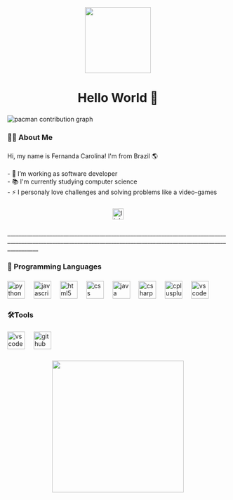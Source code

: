 <div align="center">
  <img height="150" src="https://media2.giphy.com/media/v1.Y2lkPTc5MGI3NjExaHN2MzEwcWJzN294eG5ybGZpMDdpYWpsczc2emxya3kxd291OW45NCZlcD12MV9pbnRlcm5hbF9naWZfYnlfaWQmY3Q9Zw/nuotlxgu78Ddzaq0HR/giphy.gif"  />
</div>

###

<h1 align="center">Hello World 👋</h1>

###

<picture>
  <source media="(prefers-color-scheme: dark)" srcset="https://raw.githubusercontent.com/Finni15/Finni15/output/pacman-contribution-graph-dark.svg">
  <source media="(prefers-color-scheme: light)" srcset="https://raw.githubusercontent.com/Finni15/Finni15/output/pacman-contribution-graph.svg">
  <img alt="pacman contribution graph" src="https://raw.githubusercontent.com/Finni15/Finni15/output/pacman-contribution-graph.svg">
</picture>

###

<h3 align="left">👩‍💻  About Me</h3>

###

<p align="left">Hi, my name is Fernanda Carolina! I'm from Brazil 🌎<br><br>- 🔭 I’m working as software developer<br>- 📚 I'm currently studying computer science<br>- ⚡ I personaly love challenges and solving problems like a video-games</p>

###

<div align="center">
  <a href="https://www.linkedin.com/in/fernanda-carolina-sampaio" target="_blank">
    <img src="https://img.shields.io/static/v1?message=LinkedIn&logo=linkedin&label=&color=0077B5&logoColor=white&labelColor=&style=for-the-badge" height="25" alt="linkedin logo"  />
  </a>
</div>

###

<p align="left">_______________________________________________________________________________________________________________________________________________________________________</p>

###

<h3 align="left">🧠 Programming Languages</h3>

###

<div align="left">
  <img src="https://cdn.jsdelivr.net/gh/devicons/devicon/icons/python/python-original.svg" height="40" alt="python logo"  />
  <img width="12" />
  <img src="https://cdn.jsdelivr.net/gh/devicons/devicon/icons/javascript/javascript-original.svg" height="40" alt="javascript logo"  />
  <img width="12" />
  <img src="https://cdn.jsdelivr.net/gh/devicons/devicon/icons/html5/html5-original.svg" height="40" alt="html5 logo"  />
  <img width="12" />
  <img src="https://cdn.jsdelivr.net/gh/devicons/devicon/icons/css3/css3-original.svg" height="40" alt="css logo"  />
  <img width="12" />
  <img src="https://cdn.jsdelivr.net/gh/devicons/devicon/icons/java/java-original.svg" height="40" alt="java logo"  />
  <img width="12" />
  <img src="https://cdn.jsdelivr.net/gh/devicons/devicon/icons/csharp/csharp-original.svg" height="40" alt="csharp logo"  />
  <img width="12" />
  <img src="https://cdn.jsdelivr.net/gh/devicons/devicon/icons/cplusplus/cplusplus-original.svg" height="40" alt="cplusplus logo"  />
  <img width="12" />
  <img src="https://cdn.jsdelivr.net/gh/devicons/devicon/icons/vscode/vscode-original.svg" height="40" alt="vscode logo"  />
</div>

###

<h3 align="left">🛠Tools</h3>

###

<div align="left">
  <img src="https://cdn.jsdelivr.net/gh/devicons/devicon/icons/vscode/vscode-original.svg" height="40" alt="vscode logo"  />
  <img width="12" />
  <img src="https://cdn.jsdelivr.net/gh/devicons/devicon/icons/github/github-original.svg" height="40" alt="github logo"  />
</div>

###

<div align="center">
  <img height="300" src="https://i.pinimg.com/736x/de/9f/ac/de9fac23ab831da3e0746c6fbe2b367e.jpg"  />
</div>

###
